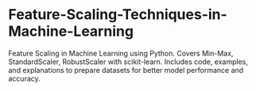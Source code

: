# Feature-Scaling-Techniques-in-Machine-Learning
Feature Scaling in Machine Learning using Python. Covers Min-Max, StandardScaler, RobustScaler with scikit-learn. Includes code, examples, and explanations to prepare datasets for better model performance and accuracy.
